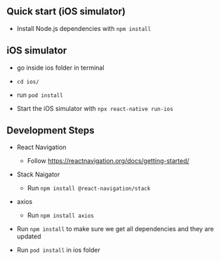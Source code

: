 ## Quick start (iOS simulator)

- Install Node.js dependencies with `npm install`

## iOS simulator
- go inside ios folder in terminal
- `cd ios/`
- run `pod install`

- Start the iOS simulator with `npx react-native run-ios`

## Development Steps
* React Navigation
    - Follow https://reactnavigation.org/docs/getting-started/
* Stack Naigator
    - Run `npm install @react-navigation/stack`

* axios
    - Run `npm install axios`

* Run `npm install` to make sure we get all dependencies and they are updated
* Run `pod install` in ios folder





